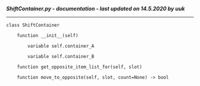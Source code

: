 ***ShiftContainer.py - documentation - last updated on 14.5.2020 by uuk***
___

    class ShiftContainer

        function __init__(self)

            variable self.container_A

            variable self.container_B

        function get_opposite_item_list_for(self, slot)

        function move_to_opposite(self, slot, count=None) -> bool